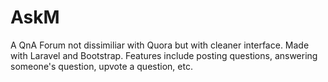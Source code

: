 # AskM  
A QnA Forum not dissimiliar with Quora but with cleaner interface. Made with Laravel and Bootstrap. Features include posting questions, answering someone's question, upvote a question, etc.
